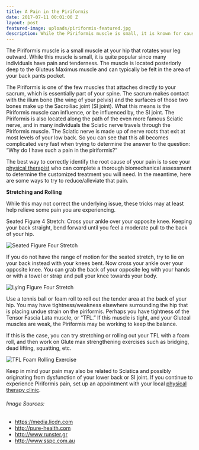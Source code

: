 ```yaml
---
title: A Pain in the Piriformis
date: 2017-07-11 00:01:00 Z
layout: post
featured-image: uploads/piriformis-featured.jpg
description: While the Piriformis muscle is small, it is known for causing pain and tenderness throughout the hip, lower back, and gluteus maximus. Luckily there are a handful of stretches and exercises to alleviate and prevent piriformis issues.
---
```


The Piriformis muscle is a small muscle at your hip that rotates your leg outward. While this muscle is small, it is quite popular since many individuals have pain and tenderness. The muscle is located posteriorly deep to the Gluteus Maximus muscle and can typically be felt in the area of your back pants pocket.

The Piriformis is one of the few muscles that attaches directly to your sacrum, which is essentially part of your spine. The sacrum makes contact with the ilium bone (the wing of your pelvis) and the surfaces of those two bones make up the Sacroiliac joint (SI joint). What this means is the Piriformis muscle can influence, or be influenced by, the SI joint. The Piriformis is also located along the path of the even more famous Sciatic nerve, and in many individuals the Sciatic nerve travels through the Piriformis muscle. The Sciatic nerve is made up of nerve roots that exit at most levels of your low back. So you can see that this all becomes complicated very fast when trying to determine the answer to the question: “Why do I have such a pain in the piriformis?”

The best way to correctly identify the root cause of your pain is to see your [physical therapist](/) who can complete a thorough biomechanical assessment to determine the customized treatment you will need. In the meantime, here are some ways to try to reduce/alleviate that pain.

**Stretching and Rolling**

While this may not correct the underlying issue, these tricks may at least help relieve some pain you are experiencing.

Seated Figure 4 Stretch: Cross your ankle over your opposite knee. Keeping your back straight, bend forward until you feel a moderate pull to the back of your hip.

![Seated Figure Four Stretch](http://pure-health.com/wp-content/uploads/2016/03/piriformis-stretch1-.jpg)

If you do not have the range of motion for the seated stretch, try to lie on your back instead with your knees bent. Now cross your ankle over your opposite knee. You can grab the back of your opposite leg with your hands or with a towel or strap and pull your knee towards your body.

![Lying Figure Four Stretch](http://www.runster.gr/wp-content/uploads/2016/11/htng.jpeg)

Use a tennis ball or foam roll to roll out the tender area at the back of your hip. You may have tightness/weakness elsewhere surrounding the hip that is placing undue strain on the piriformis. Perhaps you have tightness of the Tensor Fascia Lata muscle, or “TFL.” If this muscle is tight, and your Gluteal muscles are weak, the Piriformis may be working to keep the balance.

If this is the case, you can try stretching or rolling out your TFL with a foam roll, and then work on Glute max strengthening exercises such as bridging, dead lifting, squatting, etc.

![TFL Foam Rolling Exercise](http://www.sspc.com.au/wp-content/uploads/2016/08/itbrOLLING.jpg)

Keep in mind your pain may also be related to Sciatica and possibly originating from dysfunction of your lower back or SI joint. If you continue to experience Piriformis pain, set up an appointment with your local [physical therapy clinic](/).

###### Image Sources:
- https://media.licdn.com
- http://pure-health.com
- http://www.runster.gr
- http://www.sspc.com.au
